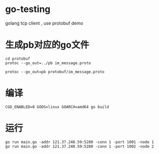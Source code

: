 # go-testing

golang tcp client , use protobuf demo

# 生成pb对应的go文件

```
cd protobuf
protoc --go_out=../pb im_message.proto

protoc --go_out=pb protobuf/im_message.proto
```

# 编译

```
CGO_ENABLED=0 GOOS=linux GOARCH=amd64 go build
```

# 运行

```
go run main.go -addr 121.37.248.59:5280 -conn 1 -port 1001 -node 1
go run main.go -addr 121.37.248.59:5280 -conn 1 -port 1002 -node 2

```